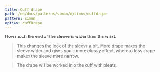 ```yaml
---
title: Cuff drape
path: /en/docs/patterns/simon/options/cuffdrape
pattern: simon
option: cuffDrape
---
```



How much the end of the sleeve is wider than the wrist.

> This changes the look of the sleeve a bit. 
> More drape makes the sleeve wider and gives you a more *blousy* effect, whereas less drape makes the sleeve more narrow.

> The drape will be worked into the cuff with pleats.
